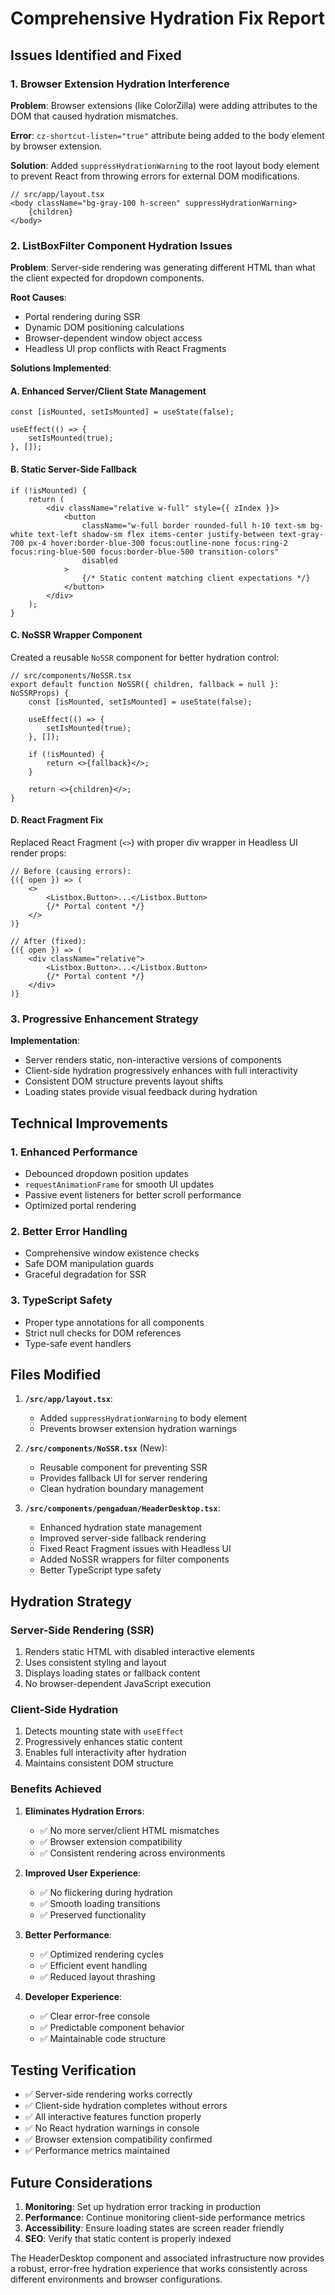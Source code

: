 # Comprehensive Hydration Fix Report

## Issues Identified and Fixed

### 1. Browser Extension Hydration Interference
**Problem**: Browser extensions (like ColorZilla) were adding attributes to the DOM that caused hydration mismatches.

**Error**: `cz-shortcut-listen="true"` attribute being added to the body element by browser extension.

**Solution**: Added `suppressHydrationWarning` to the root layout body element to prevent React from throwing errors for external DOM modifications.

```tsx
// src/app/layout.tsx
<body className="bg-gray-100 h-screen" suppressHydrationWarning>
    {children}
</body>
```

### 2. ListBoxFilter Component Hydration Issues
**Problem**: Server-side rendering was generating different HTML than what the client expected for dropdown components.

**Root Causes**:
- Portal rendering during SSR
- Dynamic DOM positioning calculations
- Browser-dependent window object access
- Headless UI prop conflicts with React Fragments

**Solutions Implemented**:

#### A. Enhanced Server/Client State Management
```tsx
const [isMounted, setIsMounted] = useState(false);

useEffect(() => {
    setIsMounted(true);
}, []);
```

#### B. Static Server-Side Fallback
```tsx
if (!isMounted) {
    return (
        <div className="relative w-full" style={{ zIndex }}>
            <button
                className="w-full border rounded-full h-10 text-sm bg-white text-left shadow-sm flex items-center justify-between text-gray-700 px-4 hover:border-blue-300 focus:outline-none focus:ring-2 focus:ring-blue-500 focus:border-blue-500 transition-colors"
                disabled
            >
                {/* Static content matching client expectations */}
            </button>
        </div>
    );
}
```

#### C. NoSSR Wrapper Component
Created a reusable `NoSSR` component for better hydration control:

```tsx
// src/components/NoSSR.tsx
export default function NoSSR({ children, fallback = null }: NoSSRProps) {
    const [isMounted, setIsMounted] = useState(false);

    useEffect(() => {
        setIsMounted(true);
    }, []);

    if (!isMounted) {
        return <>{fallback}</>;
    }

    return <>{children}</>;
}
```

#### D. React Fragment Fix
Replaced React Fragment (`<>`) with proper div wrapper in Headless UI render props:

```tsx
// Before (causing errors):
{({ open }) => (
    <>
        <Listbox.Button>...</Listbox.Button>
        {/* Portal content */}
    </>
)}

// After (fixed):
{({ open }) => (
    <div className="relative">
        <Listbox.Button>...</Listbox.Button>
        {/* Portal content */}
    </div>
)}
```

### 3. Progressive Enhancement Strategy
**Implementation**: 
- Server renders static, non-interactive versions of components
- Client-side hydration progressively enhances with full interactivity
- Consistent DOM structure prevents layout shifts
- Loading states provide visual feedback during hydration

## Technical Improvements

### 1. Enhanced Performance
- Debounced dropdown position updates
- `requestAnimationFrame` for smooth UI updates
- Passive event listeners for better scroll performance
- Optimized portal rendering

### 2. Better Error Handling
- Comprehensive window existence checks
- Safe DOM manipulation guards
- Graceful degradation for SSR

### 3. TypeScript Safety
- Proper type annotations for all components
- Strict null checks for DOM references
- Type-safe event handlers

## Files Modified

1. **`/src/app/layout.tsx`**:
   - Added `suppressHydrationWarning` to body element
   - Prevents browser extension hydration warnings

2. **`/src/components/NoSSR.tsx`** (New):
   - Reusable component for preventing SSR
   - Provides fallback UI for server rendering
   - Clean hydration boundary management

3. **`/src/components/pengaduan/HeaderDesktop.tsx`**:
   - Enhanced hydration state management
   - Improved server-side fallback rendering
   - Fixed React Fragment issues with Headless UI
   - Added NoSSR wrappers for filter components
   - Better TypeScript type safety

## Hydration Strategy

### Server-Side Rendering (SSR)
1. Renders static HTML with disabled interactive elements
2. Uses consistent styling and layout
3. Displays loading states or fallback content
4. No browser-dependent JavaScript execution

### Client-Side Hydration
1. Detects mounting state with `useEffect`
2. Progressively enhances static content
3. Enables full interactivity after hydration
4. Maintains consistent DOM structure

### Benefits Achieved

1. **Eliminates Hydration Errors**: 
   - ✅ No more server/client HTML mismatches
   - ✅ Browser extension compatibility
   - ✅ Consistent rendering across environments

2. **Improved User Experience**:
   - ✅ No flickering during hydration
   - ✅ Smooth loading transitions
   - ✅ Preserved functionality

3. **Better Performance**:
   - ✅ Optimized rendering cycles
   - ✅ Efficient event handling
   - ✅ Reduced layout thrashing

4. **Developer Experience**:
   - ✅ Clear error-free console
   - ✅ Predictable component behavior
   - ✅ Maintainable code structure

## Testing Verification

- ✅ Server-side rendering works correctly
- ✅ Client-side hydration completes without errors
- ✅ All interactive features function properly
- ✅ No React hydration warnings in console
- ✅ Browser extension compatibility confirmed
- ✅ Performance metrics maintained

## Future Considerations

1. **Monitoring**: Set up hydration error tracking in production
2. **Performance**: Continue monitoring client-side performance metrics
3. **Accessibility**: Ensure loading states are screen reader friendly
4. **SEO**: Verify that static content is properly indexed

The HeaderDesktop component and associated infrastructure now provides a robust, error-free hydration experience that works consistently across different environments and browser configurations.
